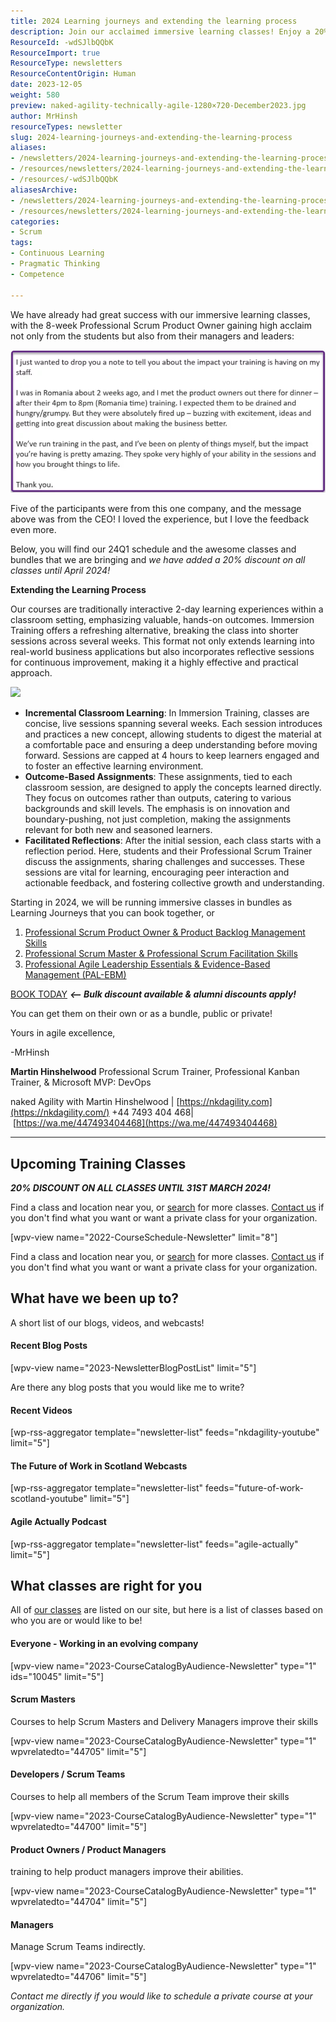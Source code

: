 ```yaml
---
title: 2024 Learning journeys and extending the learning process
description: Join our acclaimed immersive learning classes! Enjoy a 20% discount on all courses until April 2024. Elevate your skills with hands-on training!
ResourceId: -wdSJlbQQbK
ResourceImport: true
ResourceType: newsletters
ResourceContentOrigin: Human
date: 2023-12-05
weight: 580
preview: naked-agility-technically-agile-1280×720-December2023.jpg
author: MrHinsh
resourceTypes: newsletter
slug: 2024-learning-journeys-and-extending-the-learning-process
aliases:
- /newsletters/2024-learning-journeys-and-extending-the-learning-process/
- /resources/newsletters/2024-learning-journeys-and-extending-the-learning-process/
- /resources/-wdSJlbQQbK
aliasesArchive:
- /newsletters/2024-learning-journeys-and-extending-the-learning-process/
- /resources/newsletters/2024-learning-journeys-and-extending-the-learning-process/
categories:
- Scrum
tags:
- Continuous Learning
- Pragmatic Thinking
- Competence

---
```

We have already had great success with our immersive learning classes, with the 8-week Professional Scrum Product Owner gaining high acclaim not only from the students but also from their managers and leaders:

![](images/2023-12-01_14-10-36-1-800x363.webp)

Five of the participants were from this one company, and the message above was from the CEO! I loved the experience, but I love the feedback even more.

Below, you will find our 24Q1 schedule and the awesome classes and bundles that we are bringing and *we have added a 20% discount on all classes until April 2024!*

**Extending the Learning Process**

Our courses are traditionally interactive 2-day learning experiences within a classroom setting, emphasizing valuable, hands-on outcomes. Immersion Training offers a refreshing alternative, breaking the class into shorter sessions across several weeks. This format not only extends learning into real-world business applications but also incorporates reflective sessions for continuous improvement, making it a highly effective and practical approach.

![](images/NKDAgility-Immersive-learning-overview-450x450.png)

- **Incremental Classroom Learning**: In Immersion Training, classes are concise, live sessions spanning several weeks. Each session introduces and practices a new concept, allowing students to digest the material at a comfortable pace and ensuring a deep understanding before moving forward. Sessions are capped at 4 hours to keep learners engaged and to foster an effective learning environment.
- **Outcome-Based Assignments**: These assignments, tied to each classroom session, are designed to apply the concepts learned directly. They focus on outcomes rather than outputs, catering to various backgrounds and skill levels. The emphasis is on innovation and boundary-pushing, not just completion, making the assignments relevant for both new and seasoned learners.
- **Facilitated Reflections**: After the initial session, each class starts with a reflection period. Here, students and their Professional Scrum Trainer discuss the assignments, sharing challenges and successes. These sessions are vital for learning, encouraging peer interaction and actionable feedback, and fostering collective growth and understanding.

Starting in 2024, we will be running immersive classes in bundles as Learning Journeys that you can book together, or

1. [Professional Scrum Product Owner & Product Backlog Management Skills](https://nkdagility.com/training-courses/scrum-training-courses/professional-scrum-product-owner-pspo-with-certification/pspo-2024-01-17-50822/)
2. [Professional Scrum Master & Professional Scrum Facilitation Skills](https://nkdagility.com/training-courses/scrum-training-courses/professional-scrum-master-psm-with-certification/psm-2024-01-17-50838/)
3. [Professional Agile Leadership Essentials & Evidence-Based Management (PAL-EBM)](https://nkdagility.com/training-courses/scrum-training-courses/professional-agile-leadership-with-evidence-based-management-pal-ebm-with-certification/pal-ebm-2024-03-08-50867/)

[BOOK TODAY](https://nkdagility.com/training-courses/course-schedule/) _**<-- Bulk discount available & alumni discounts apply!**_

You can get them on their own or as a bundle, public or private!

Yours in agile excellence,

\-MrHinsh

**Martin Hinshelwood** Professional Scrum Trainer, Professional Kanban Trainer, & Microsoft MVP: DevOps

naked Agility with Martin Hinshelwood | [https://nkdagility.com](https://nkdagility.com/) +44 7493 404 468| [https://wa.me/447493404468](https://wa.me/447493404468)

---

## Upcoming Training Classes

_**20% DISCOUNT ON ALL CLASSES UNTIL 31ST MARCH 2024!**_

Find a class and location near you, or [search](https://nkdagility.com/training/course-schedule/?scope=Public) for more classes. [Contact us](https://nkdagility.com/company/general-inquiries/) if you don't find what you want or want a private class for your organization.

\[wpv-view name="2022-CourseSchedule-Newsletter" limit="8"\]

Find a class and location near you, or [search](https://nkdagility.com/training/course-schedule/?scope=Public) for more classes. [Contact us](https://nkdagility.com/company/general-inquiries/) if you don't find what you want or want a private class for your organization.

## What have we been up to?

A short list of our blogs, videos, and webcasts!

#### Recent Blog Posts

\[wpv-view name="2023-NewsletterBlogPostList" limit="5"\]

Are there any blog posts that you would like me to write?

#### Recent Videos

\[wp-rss-aggregator template="newsletter-list" feeds="nkdagility-youtube" limit="5"\]

#### The Future of Work in Scotland Webcasts

\[wp-rss-aggregator template="newsletter-list" feeds="future-of-work-scotland-youtube" limit="5"\]

#### Agile Actually Podcast

\[wp-rss-aggregator template="newsletter-list" feeds="agile-actually" limit="5"\]

## What classes are right for you

All of [our classes](https://nkdagility.com/training/) are listed on our site, but here is a list of classes based on who you are or would like to be!

#### **Everyone** - Working in an evolving company

\[wpv-view name="2023-CourseCatalogByAudience-Newsletter" type="1" ids="10045" limit="5"\]

#### **Scrum Masters**

Courses to help Scrum Masters and Delivery Managers improve their skills

\[wpv-view name="2023-CourseCatalogByAudience-Newsletter" type="1" wpvrelatedto="44705" limit="5"\]

#### **Developers / Scrum Teams**

Courses to help all members of the Scrum Team improve their skills

\[wpv-view name="2023-CourseCatalogByAudience-Newsletter" type="1" wpvrelatedto="44700" limit="5"\]

#### **Product Owners / Product Managers**

training to help product managers improve their abilities.

\[wpv-view name="2023-CourseCatalogByAudience-Newsletter" type="1" wpvrelatedto="44704" limit="5"\]

#### **Managers**

Manage Scrum Teams indirectly.

\[wpv-view name="2023-CourseCatalogByAudience-Newsletter" type="1" wpvrelatedto="44706" limit="5"\]

_Contact me directly if you would like to schedule a private course at your organization._
